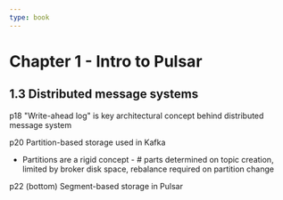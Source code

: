 ```yaml
---
type: book
---
```


# Chapter 1 - Intro to Pulsar

## 1.3 Distributed message systems

p18 "Write-ahead log" is key architectural concept behind distributed message system

p20 Partition-based storage used in Kafka
- Partitions are a rigid concept - # parts determined on topic creation, limited by broker disk space, rebalance required on partition change

p22 (bottom) Segment-based storage in Pulsar
